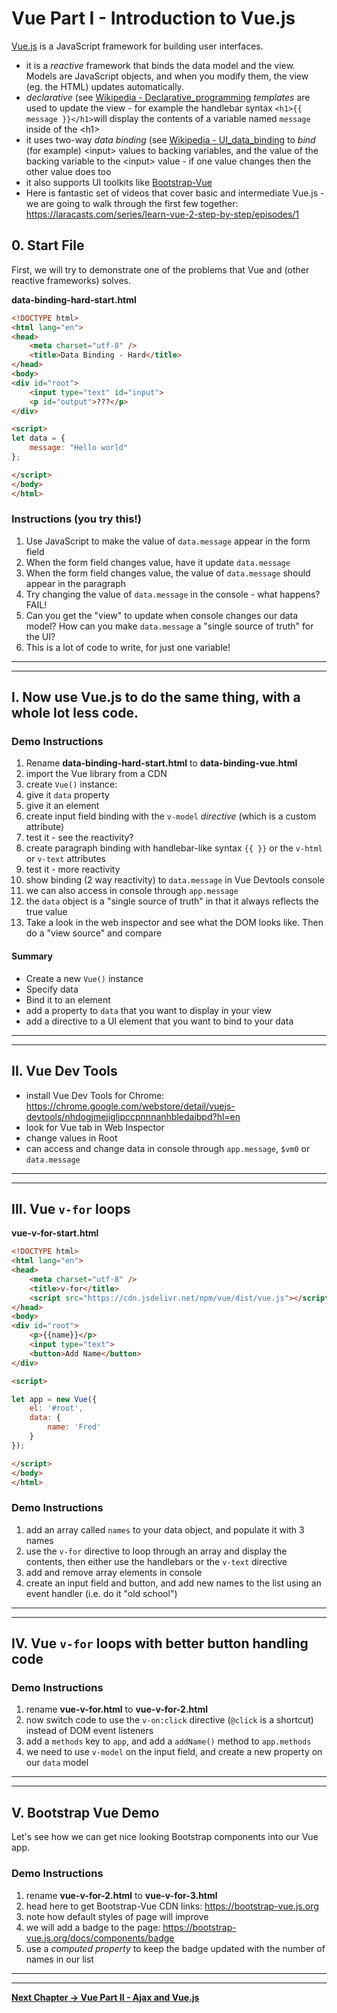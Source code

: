 # Vue Part I - Introduction to Vue.js

[Vue.js](https://vuejs.org) is a JavaScript framework for building user interfaces.

 - it is a *reactive* framework that binds the data model and the view. Models are JavaScript objects, and when you modify them, the view (eg. the HTML) updates automatically.
 - *declarative* (see [Wikipedia - Declarative_programming](https://en.wikipedia.org/wiki/Declarative_programming) *templates* are used to update the view - for example the handlebar syntax `<h1>{{ message }}</h1>`will display the contents of a variable named `message` inside of the &lt;h1>
 - it uses two-way *data binding* (see [Wikipedia - UI_data_binding](https://en.wikipedia.org/wiki/UI_data_binding) to *bind* (for example) &lt;input> values to backing variables, and the value of the backing variable to the &lt;input> value - if one value changes then the other value does too
 - it also supports UI toolkits like [Bootstrap-Vue](https://bootstrap-vue.js.org)
 - Here is fantastic set of videos that cover basic and intermediate Vue.js - we are going to walk through the first few together: https://laracasts.com/series/learn-vue-2-step-by-step/episodes/1

  

  
## 0. Start File

First, we will try to demonstrate one of the problems that Vue and (other reactive frameworks) solves.

**data-binding-hard-start.html**

```html
<!DOCTYPE html>
<html lang="en">
<head>
	<meta charset="utf-8" />
	<title>Data Binding - Hard</title>
</head>
<body>
<div id="root">
	<input type="text" id="input">
	<p id="output">???</p>
</div>

<script>
let data = {
	message: "Hello world"
};

</script>
</body>
</html>
```

  
### Instructions (you try this!)
1. Use JavaScript to make the value of `data.message` appear in the form field
2. When the form field changes value, have it update `data.message`
3. When the form field changes value, the value of `data.message` should appear in the paragraph
4. Try changing the value of `data.message` in the console - what happens? FAIL!
5. Can you get the "view" to update when console changes our data model? How can you make `data.message` a "single source of truth" for the UI?
6. This is a lot of code to write, for just one variable!



<hr><hr>

## I. Now use Vue.js to do the same thing, with a whole lot less code.

### Demo Instructions
1. Rename **data-binding-hard-start.html** to **data-binding-vue.html**
1. import the Vue library from a CDN
1. create `Vue()` instance:
1. give it `data` property
1. give it an element
1. create input field binding with the `v-model` *directive* (which is a custom attribute)
1. test it - see the reactivity?
1. create paragraph binding with handlebar-like syntax `{{ }}` or the `v-html` or `v-text` attributes
1. test it - more reactivity
1. show binding (2 way reactivity) to `data.message` in Vue Devtools console
1. we can also access in console through `app.message`
1. the `data` object is a "single source of truth" in that it always reflects the true value
1. Take a look in the web inspector and see what the DOM looks like. Then do a "view source" and compare

#### Summary
- Create a new `Vue()` instance
- Specify data
- Bind it to an element
- add a property to `data` that you want to display in your view
- add a directive to a UI element that you want to bind to your data

<hr><hr>

## II. Vue Dev Tools
- install Vue Dev Tools for Chrome: https://chrome.google.com/webstore/detail/vuejs-devtools/nhdogjmejiglipccpnnnanhbledajbpd?hl=en
- look for Vue tab in Web Inspector
- change values in Root
- can access and change data in console through `app.message`, `$vm0` or `data.message`

<hr><hr>

## III. Vue `v-for` loops
**vue-v-for-start.html**

```html
<!DOCTYPE html>
<html lang="en">
<head>
	<meta charset="utf-8" />
	<title>v-for</title>
	<script src="https://cdn.jsdelivr.net/npm/vue/dist/vue.js"></script>
</head>
<body>
<div id="root">
	<p>{{name}}</p>
	<input type="text">
	<button>Add Name</button>
</div>

<script>

let app = new Vue({
	el: '#root',
	data: {
		name: 'Fred'
	}
});

</script>
</body>
</html>
```

  
### Demo Instructions
1. add an array called `names` to your data object, and populate it with 3 names 
1. use the `v-for` directive to loop through an array and display the contents, then either use the handlebars or the `v-text` directive
1. add and remove array elements in console
1. create an input field and button, and add new names to the list using an event handler (i.e. do it "old school")

  
<hr><hr>

  
## IV. Vue `v-for` loops with better button handling code

### Demo Instructions
1. rename **vue-v-for.html** to **vue-v-for-2.html**
1. now switch code to use the `v-on:click` directive (`@click` is a shortcut) instead of DOM event listeners
1. add a `methods` key to `app`, and add a `addName()` method to `app.methods`
1. we need to use `v-model` on the input field, and create a new property on our `data` model

  
<hr><hr>
  
## V. Bootstrap Vue Demo
Let's see how we can get nice looking Bootstrap components into our Vue app.

### Demo Instructions
1. rename **vue-v-for-2.html** to **vue-v-for-3.html**
1. head here to get Bootstrap-Vue CDN links: https://bootstrap-vue.js.org
1. note how default styles of page will improve
1. we will add a badge to the page: https://bootstrap-vue.js.org/docs/components/badge
1. use a *computed property* to keep the badge updated with the number of names in our list


<hr><hr>

**[Next Chapter -> Vue Part II - Ajax and Vue.js](vue-2.md)**
